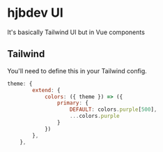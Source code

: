 # hjbdev UI

It's basically Tailwind UI but in Vue components

## Tailwind

You'll need to define this in your Tailwind config.

```js
theme: {
        extend: {
            colors: ({ theme }) => ({
                primary: {
                    DEFAULT: colors.purple[500],
                    ...colors.purple
                }
            })
        },
    },
```

